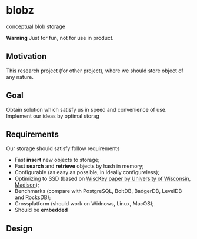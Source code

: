 # blobz
conceptual blob storage

**Warning** Just for fun, not for use in product.

## Motivation

This research project (for other project), where we should store object of any nature. 

## Goal

Obtain solution which satisfy us in speed and convenience of use.
Implement our ideas by optimal storag

## Requirements

Our storage should satisfy follow requirements

- Fast **insert** new objects to storage;
- Fast **search** and **retrieve** objects by hash in memory;
- Configurable (as easy as possible, in ideally configureless);
- Optimizing to SSD (based on [WiscKey paper by University of Wisconsin, Madison](https://www.usenix.org/system/files/conference/fast16/fast16-papers-lu.pdf));
- Benchmarks (compare with PostgreSQL, BoltDB, BadgerDB, LevelDB and RocksDB); 
- Crossplatform (should work on Widnows, Linux, MacOS);
- Should be **embedded**

## Design
